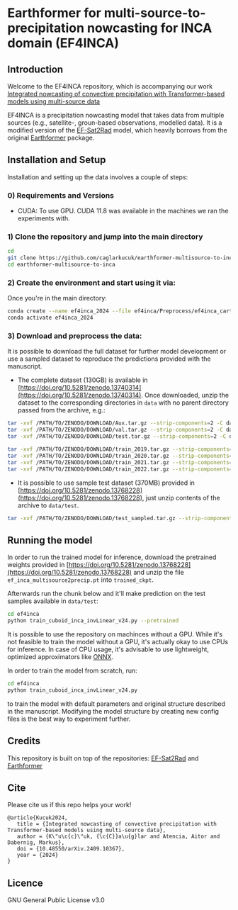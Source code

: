 # Earthformer for multi-source-to-precipitation nowcasting for INCA domain (EF4INCA)

## Introduction

Welcome to the EF4INCA repository, which is accompanying our work [Integrated nowcasting of convective precipitation with Transformer-based models using multi-source data](https://arxiv.org/abs/2409.10367)

EF4INCA is a precipitation nowcasting model that takes data from multiple sources (e.g., satellite-, groun-based observations, modelled data). It is a modified version of the [EF-Sat2Rad](https://github.com/caglarkucuk/earthformer-satellite-to-radar/) model, which heavily borrows from the original [Earthformer](https://github.com/amazon-science/earth-forecasting-transformer) package. 

## Installation and Setup

Installation and setting up the data involves a couple of steps:

### 0) Requirements and Versions
- CUDA: To use GPU. CUDA 11.8 was available in the machines we ran the experiments with. 

### 1) Clone the repository and jump into the main directory
```bash
cd
git clone https://github.com/caglarkucuk/earthformer-multisource-to-inca
cd earthformer-multisource-to-inca
```

### 2) Create the environment and start using it via:
Once you're in the main directory:
```bash
conda create --name ef4inca_2024 --file ef4inca/Preprocess/ef4inca_carto.txt
conda activate ef4inca_2024
```

### 3) Download and preprocess the data:
It is possible to download the full dataset for further model development or use a sampled dataset to reproduce the predictions provided with the manuscript.



- The complete dataset (130GB) is available in [https://doi.org/10.5281/zenodo.13740314](https://doi.org/10.5281/zenodo.13740314). Once downloaded, unzip the dataset to the corresponding directories in `data` with no parent directory passed from the archive, e.g.:
```bash
tar -xvf /PATH/TO/ZENODO/DOWNLOAD/Aux.tar.gz --strip-components=2 -C data/Aux/
tar -xvf /PATH/TO/ZENODO/DOWNLOAD/val.tar.gz --strip-components=2 -C data/val/
tar -xvf /PATH/TO/ZENODO/DOWNLOAD/test.tar.gz --strip-components=2 -C data/test/

tar -xvf /PATH/TO/ZENODO/DOWNLOAD/train_2019.tar.gz --strip-components=3 -C data/train/
tar -xvf /PATH/TO/ZENODO/DOWNLOAD/train_2020.tar.gz --strip-components=3 -C data/train/
tar -xvf /PATH/TO/ZENODO/DOWNLOAD/train_2021.tar.gz --strip-components=3 -C data/train/
tar -xvf /PATH/TO/ZENODO/DOWNLOAD/train_2022.tar.gz --strip-components=3 -C data/train/
``` 

- It is possible to use sample test dataset (370MB) provided in [https://doi.org/10.5281/zenodo.13768228](https://doi.org/10.5281/zenodo.13768228), just unzip contents of the archive to `data/test`.

```bash
tar -xvf /PATH/TO/ZENODO/DOWNLOAD/test_sampled.tar.gz --strip-components=2 -C data/test/
```

## Running the model
In order to run the trained model for inference, download the pretrained weights provided in [https://doi.org/10.5281/zenodo.13768228](https://doi.org/10.5281/zenodo.13768228) and unzip the file `ef_inca_multisource2precip.pt` into `trained_ckpt`. 

Afterwards run the chunk below and it'll make prediction on the test samples available in `data/test`:
```bash
cd ef4inca
python train_cuboid_inca_invLinear_v24.py --pretrained
```
It is possible to use the repository on machinces without a GPU. While it's not feasible to train the model without a GPU, it's actually okay to use CPUs for inference. In case of CPU usage, it's advisable to use lightweight, optimized approximators like [ONNX](https://onnx.ai/).

In order to train the model from scratch, run:
```bash
cd ef4inca
python train_cuboid_inca_invLinear_v24.py
```
to train the model with default parameters and original structure described in the manuscript. Modifying the model structure by creating new config files is the best way to experiment further.

## Credits
This repository is built on top of the repositories: [EF-Sat2Rad](https://github.com/caglarkucuk/earthformer-satellite-to-radar/) and [Earthformer](https://github.com/amazon-science/earth-forecasting-transformer)


## Cite
Please cite us if this repo helps your work!
```
@article{Kucuk2024,
   title = {Integrated nowcasting of convective precipitation with Transformer-based models using multi-source data},
   author = {K\"u\c{c}\"uk, {\c{C}}a\u{g}lar and Atencia, Aitor and Dabernig, Markus},
   doi = {10.48550/arXiv.2409.10367},
   year = {2024}
}
``` 

## Licence
GNU General Public License v3.0
